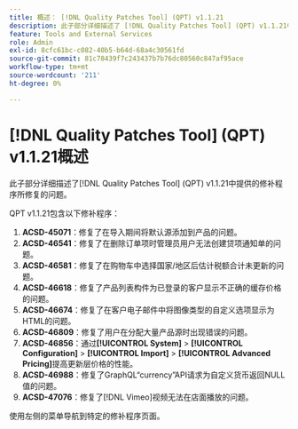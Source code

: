 ```yaml
---
title: 概述： [!DNL Quality Patches Tool] (QPT) v1.1.21
description: 此子部分详细描述了 [!DNL Quality Patches Tool] (QPT) v1.1.21中提供的修补程序所修复的问题。
feature: Tools and External Services
role: Admin
exl-id: 8cfc61bc-c082-40b5-b64d-68a4c30561fd
source-git-commit: 81c78439f7c243437b7b76dc80560c847af95ace
workflow-type: tm+mt
source-wordcount: '211'
ht-degree: 0%

---
```


# [!DNL Quality Patches Tool] (QPT) v1.1.21概述

此子部分详细描述了[!DNL Quality Patches Tool] (QPT) v1.1.21中提供的修补程序所修复的问题。

QPT v1.1.21包含以下修补程序：

1. **ACSD-45071**：修复了在导入期间将默认源添加到产品的问题。
1. **ACSD-46541**：修复了在删除订单项时管理员用户无法创建贷项通知单的问题。
1. **ACSD-46581**：修复了在购物车中选择国家/地区后估计税额合计未更新的问题。
1. **ACSD-46618**：修复了产品列表构件为已登录的客户显示不正确的缓存价格的问题。
1. **ACSD-46674**：修复了在客户电子邮件中将图像类型的自定义选项显示为HTML的问题。
1. **ACSD-46809**：修复了用户在分配大量产品源时出现错误的问题。
1. **ACSD-46856**：通过&#x200B;**[!UICONTROL System]** > **[!UICONTROL Configuration]** > **[!UICONTROL Import]** > **[!UICONTROL Advanced Pricing]**&#x200B;提高更新层价格的性能。
1. **ACSD-46988**：修复了GraphQL“currency”API请求为自定义货币返回NULL值的问题。
1. **ACSD-47076**：修复了[!DNL Vimeo]视频无法在店面播放的问题。

使用左侧的菜单导航到特定的修补程序页面。
